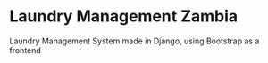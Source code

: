 # Laundry Management Zambia

Laundry Management System made in Django, using Bootstrap as a frontend
